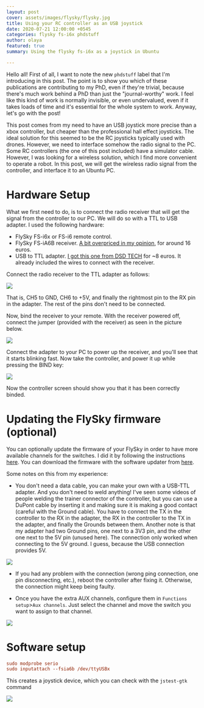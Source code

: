```yaml
---
layout: post
cover: assets/images/flysky/flysky.jpg
title: Using your RC controller as an USB joystick
date: 2020-07-21 12:00:00 +0545
categories: flysky fs-i6x phdstuff
author: olaya
featured: true
summary: Using the flysky fs-i6x as a joystick in Ubuntu

---
```

Hello all! First of all, I want to note the new `phdstuff` label that I'm introducing in this post. The point
is to show you which of these publications are contributing to my PhD, even if they're trivial, because there's much
work behind a PhD than just the "journal-worthy" work. I feel like this kind of work is normally invisible,
or even undervalued, even if it takes loads of time and it's essential for the whole system to work.
Anyway, let's go with the post!

This post comes from my need to have an USB joystick more precise than a xbox controller, but cheaper than the professional hall effect joysticks.
The ideal solution for this seemed to be the RC joysticks typically used with drones. However, we need to interface somehow the radio signal to the PC.
Some RC controllers (the one of this post included) have a simulator cable. However, I was looking for a wireless solution, which I find more convenient to operate a robot.
In this post, we will get the wireless radio signal from the controller, and interface it to an Ubuntu PC.

# Hardware Setup
What we first need to do, is to connect the radio receiver that will get the signal from the controller to our PC.
We will do so with a TTL to USB adapter.
I used the following hardware:

- FlySky FS-i6x or FS-i6 remote control.
- FlySky FS-iA6B receiver. [A bit overpriced in my opinion](https://www.amazon.es/Tamlltide-FS-iA6B-Transmisor-FS-GT2E-compatible/dp/B078WKR48Y/ref=sr_1_3?__mk_es_ES=%C3%85M%C3%85%C5%BD%C3%95%C3%91&dchild=1&keywords=fs+ia6b&qid=1595337062&sr=8-3), for around 16 euros.
- USB to TTL adapter. [I got this one from DSD TECH](https://www.amazon.es/DSD-TECH-convertidor-Compatible-Windows/dp/B072K3Z3TL/ref=sr_1_5?__mk_es_ES=%C3%85M%C3%85%C5%BD%C3%95%C3%91&dchild=1&keywords=dsd+tech&qid=1595336578&sr=8-5) for ~8 euros. It already included the wires to connect with the receiver.

Connect the radio receiver to the TTL adapter as follows:

![](https://raw.githubusercontent.com/olayasturias/olayasturias.github.io/master/assets/images/flysky/connections.jpg)

That is, CH5 to GND, CH6 to +5V, and finally the rightmost pin to the RX pin in the adapter. The rest of the pins don't need to be connected.

Now, bind the receiver to your remote. With the receiver powered off, connect the jumper (provided with the receiver) as seen in the picture below.

![](https://raw.githubusercontent.com/olayasturias/olayasturias.github.io/master/assets/images/flysky/bindreceiver.jpg)

Connect the adapter to your PC to power up the receiver, and you'll see that it starts blinking fast. Now take the controller, and power it up while
pressing the BIND key:

![](https://raw.githubusercontent.com/olayasturias/olayasturias.github.io/master/assets/images/flysky/bind.jpg)

Now the controller screen should show you that it has been correctly binded.

# Updating the FlySky firmware (optional)
You can optionally update the firmware of your FlySky in order to have more available channels for the switches.
I did it by following the instructions [here](https://github.com/qba667/FlySkyI6/wiki/Install).
You can download the firmware with the software updater from [here](https://github.com/qba667/FlySkyI6/releases).

Some notes on this from my experience:

 - You don't need a data cable, you can make your own with a USB-TTL adapter. And you don't need to weld anything! I've seen some videos of people welding the trainer connector of the controller, but you can use a DuPont cable by inserting it and making sure it is making a good contact (careful with the Ground cable). You have to connect the TX in the controller to the RX in the adapter, the RX in the controller to the TX in the adapter, and finally the Grounds between them. Another note is that my adapter had two Ground pins, one next to a 3V3 pin, and the other one next to the 5V pin (unused here). The connection only worked when connecting to the 5V ground. I guess, because the USB connection provides 5V.

![](https://raw.githubusercontent.com/olayasturias/olayasturias.github.io/master/assets/images/flysky/datacable.jpg)

- If you had any problem with the connection (wrong ping connection, one pin disconnecting, etc.), reboot the controller after fixing it. Otherwise, the connection might keep being faulty.

 - Once you have the extra AUX channels, configure them in  `Functions setup`>`Aux channels`. Just select the channel and move the switch you want to assign to that channel.

![](https://raw.githubusercontent.com/olayasturias/olayasturias.github.io/master/assets/images/flysky/auxchan.jpg)



# Software setup

```ini
sudo modprobe serio
sudo inputattach --fsia6b /dev/ttyUSBx
```
This creates a joystick device, which you can check with the `jstest-gtk` command



![](https://raw.githubusercontent.com/olayasturias/olayasturias.github.io/master/assets/images/flysky/axis.jpg)
